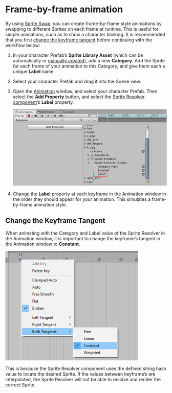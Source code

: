 # Frame-by-frame animation

By using [Sprite Swap](SpriteSwapIntro.md), you can create frame-by-frame style animations by swapping to different Sprites on each frame at runtime. This is useful for simple animations, such as to show a character blinking. It is recommended that you first [change the keyframe tangent](#change-the-keyframe-tangent) before continuing with the workflow below:

1. In your character Prefab’s __Sprite Library Asset__ (which can be automatically or [manually created](SSManual.md)), add a new __Category__. Add the Sprite for each frame of your animation to this Category, and give them each a unique __Label__ name.

2. Select your character Prefab and drag it into the Scene view.

3. Open the [Animation](https://docs.unity3d.com/Manual/AnimationOverview.html) window, and select your character Prefab. Then select the __Add Property__ button, and select the [Sprite Resolver component](SRComponent.md)’s __Label__ property. 

   ![](images/2DAnim_SpriteSwap_property.png)

   

4. Change the __Label__ property at each keyframe in the Animation window in the order they should appear for your animation. This simulates a frame-by-frame animation style.

## Change the Keyframe Tangent

When animating with the Category and Label value of the Sprite Resolver in the Animation window, it is important to change the keyframe’s tangent in the Animation window to __Constant__.

![](images/SpriteResolverCheck.png)

This is because the Sprite Resolver component uses the defined string hash value to locate the desired Sprite. If the values between keyframe’s are interpolated, the Sprite Resolver will not be able to resolve and render the correct Sprite.